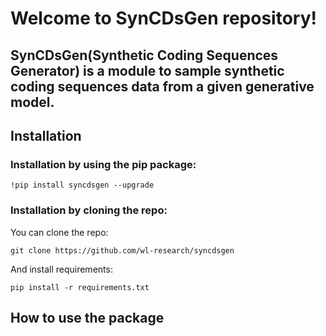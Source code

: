 # Welcome to SynCDsGen repository!

## SynCDsGen(Synthetic Coding Sequences Generator) is a module to sample synthetic coding sequences data from a given generative model.

## Installation

### Installation by using the pip package:
```
!pip install syncdsgen --upgrade
```
### Installation by cloning the repo:
You can clone the repo: 
```
git clone https://github.com/wl-research/syncdsgen
```
And install requirements:
```
pip install -r requirements.txt
```
## How to use the package


